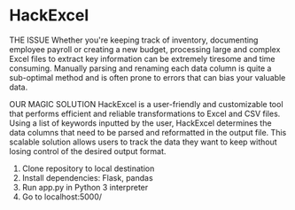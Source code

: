 # HackExcel
THE ISSUE 
Whether you're keeping track of inventory, documenting employee payroll or creating a new budget, processing large and complex Excel files to extract key information can be extremely tiresome and time consuming. Manually parsing and renaming each data column is quite a sub-optimal method and is often prone to errors that can bias your valuable data. 

OUR MAGIC SOLUTION HackExcel is a user-friendly and customizable tool that performs efficient and reliable transformations to Excel and CSV files. Using a list of keywords inputted by the user, HackExcel determines the data columns that need to be parsed and reformatted in the output file. This scalable solution allows users to track the data they want to keep without losing control of the desired output format.

1. Clone repository to local destination
2. Install dependencies: Flask, pandas
3. Run app.py in Python 3 interpreter
4. Go to localhost:5000/

